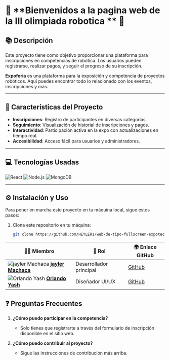 # 🎉 **Bienvenidos a la pagina web de la III olimpiada robotica ** 🎉
## 📚 **Descripción**
Este proyecto tiene como objetivo proporcionar una plataforma para inscripciones en competencias de robótica. Los usuarios pueden registrarse, realizar pagos, y seguir el progreso de su inscripción.

**Expoferia** es una plataforma para la exposición y competencia de proyectos robóticos. Aquí puedes encontrar todo lo relacionado con los eventos, inscripciones y más.

---

## 🚀 **Características del Proyecto**
- **Inscripciones**: Registro de participantes en diversas categorías.
- **Seguimiento**: Visualización de historial de inscripciones y pagos.
- **Interactividad**: Participación activa en la expo con actualizaciones en tiempo real.
- **Accesibilidad**: Acceso fácil para usuarios y administradores.

---

## 💻 **Tecnologías Usadas**
![React](https://img.shields.io/badge/React-61DAFB?style=for-the-badge&logo=react&logoColor=black)
![Node.js](https://img.shields.io/badge/Node.js-8CC84B?style=for-the-badge&logo=node.js&logoColor=white)
![MongoDB](https://img.shields.io/badge/MongoDB-47A248?style=for-the-badge&logo=mongodb&logoColor=white)

---

## ⚙️ **Instalación y Uso**

Para poner en marcha este proyecto en tu máquina local, sigue estos pasos:

1. Clona este repositorio en tu máquina:
   ```bash
   git clone https://github.com/HEYLER1/web-de-tipo-fullscreen-expotec-unaj.git


| 🧑‍💻 **Miembro**                               | 👤 **Rol**              | 🌍 **Enlace GitHub**                                   |
|------------------------------------------------|-------------------------|--------------------------------------------------------|
| ![jayler Machaca](https://avatars.githubusercontent.com/u/HEYLER1?v=4) **[jayler Machaca](https://github.com/HEYLER1)** | Desarrollador principal | [GitHub](https://github.com/HEYLER1)                   |
| ![Orlando Yash](https://avatars.githubusercontent.com/u/yash-dev-icd?v=4) **[Orlando Yash](https://github.com/yash-dev-icd)** | Diseñador UI/UX         | [GitHub](https://github.com/yash-dev-icd)              |




## ❓ **Preguntas Frecuentes**
1. **¿Cómo puedo participar en la competencia?**
   - Solo tienes que registrarte a través del formulario de inscripción disponible en el sitio web.

2. **¿Cómo puedo contribuir al proyecto?**
   - Sigue las instrucciones de contribución más arriba.

